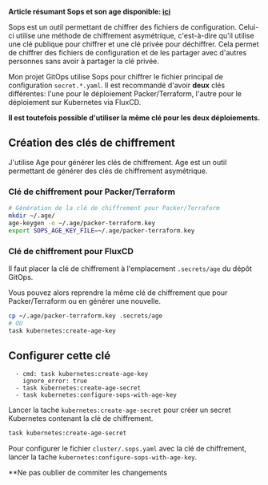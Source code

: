 ﻿
**Article résumant Sops et son age disponible: [ici](https://une-tasse-de.cafe/blog/sops/)**

Sops est un outil permettant de chiffrer des fichiers de configuration. Celui-ci utilise une méthode de chiffrement asymétrique, c'est-à-dire qu'il utilise une clé publique pour chiffrer et une clé privée pour déchiffrer. Cela permet de chiffrer des fichiers de configuration et de les partager avec d'autres personnes sans avoir à partager la clé privée.

Mon projet GitOps utilise Sops pour chiffrer le fichier principal de configuration `secret.*.yaml`. Il est recommandé d'avoir **deux** clés différentes: l'une pour le déploiement Packer/Terraform, l'autre pour le déploiement sur Kubernetes via FluxCD.

**Il est toutefois possible d'utiliser la même clé pour les deux déploiements.**

## Création des clés de chiffrement

J'utilise Age pour générer les clés de chiffrement. Age est un outil permettant de générer des clés de chiffrement asymétrique.

### Clé de chiffrement pour Packer/Terraform

```bash
# Génération de la clé de chiffrement pour Packer/Terraform
mkdir ~/.age/
age-keygen -o ~/.age/packer-terraform.key
export SOPS_AGE_KEY_FILE=~/.age/packer-terraform.key
```

### Clé de chiffrement pour FluxCD

Il faut placer la clé de chiffrement à l'emplacement `.secrets/age` du dépôt GitOps.

Vous pouvez alors reprendre la même clé de chiffrement que pour Packer/Terraform ou en générer une nouvelle.

```bash
cp ~/.age/packer-terraform.key .secrets/age
# OU
task kubernetes:create-age-key
```
## Configurer cette clé
      - cmd: task kubernetes:create-age-key
        ignore_error: true
      - task kubernetes:create-age-secret
      - task kubernetes:configure-sops-with-age-key

Lancer la tache `kubernetes:create-age-secret` pour créer un secret Kubernetes contenant la clé de chiffrement.

```bash
task kubernetes:create-age-secret
```

Pour configurer le fichier `cluster/.sops.yaml` avec la clé de chiffrement, lancer la tache `kubernetes:configure-sops-with-age-key`.

**Ne pas oublier de commiter les changements 